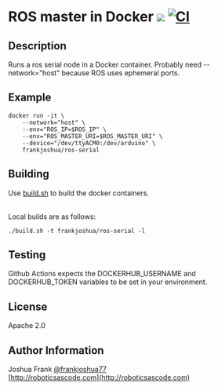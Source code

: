 # ROS master in Docker [![](https://img.shields.io/docker/pulls/frankjoshua/ros-serial)](https://hub.docker.com/r/frankjoshua/ros-serial) [![CI](https://github.com/frankjoshua/docker-ros-serial/workflows/CI/badge.svg)](https://github.com/frankjoshua/docker-ros-serial/actions)

## Description

Runs a ros serial node in a Docker container. Probably need --network="host" because ROS uses ephemeral ports.

## Example

```
docker run -it \
    --network="host" \
    --env="ROS_IP=$ROS_IP" \
    --env="ROS_MASTER_URI=$ROS_MASTER_URI" \
    --device="/dev/ttyACM0:/dev/arduino" \
    frankjoshua/ros-serial
```

## Building

Use [build.sh](build.sh) to build the docker containers.

<br>Local builds are as follows:

```
./build.sh -t frankjoshua/ros-serial -l
```

## Testing

Github Actions expects the DOCKERHUB_USERNAME and DOCKERHUB_TOKEN variables to be set in your environment.

## License

Apache 2.0

## Author Information

Joshua Frank [@frankjoshua77](https://www.twitter.com/@frankjoshua77)
<br>
[http://roboticsascode.com](http://roboticsascode.com)
